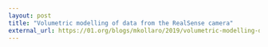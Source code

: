 ```yaml
---
layout: post
title: "Volumetric modelling of data from the RealSense camera"
external_url: https://01.org/blogs/mkollaro/2019/volumetric-modelling-data-realsense-camera
---
```

